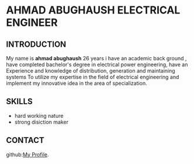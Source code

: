 # AHMAD ABUGHAUSH  ELECTRICAL ENGINEER 

## INTRODUCTION
My name is **ahmad abughaush** 26 years i have an academic back ground , have completed bachelor's degree in electrical power engineering,
 have an Experience and knowledge of distribution,
generation and maintaining systems To utilize
my expertise in the field of electrical
engineering and implement my innovative idea in the area of specialization.

## SKILLS 
+  hard working nature
+ strong disiction maker 

## CONTACT
github:[My Profile](https://pages.github.com/](https://github.com/Ahmad-abughaush)).





